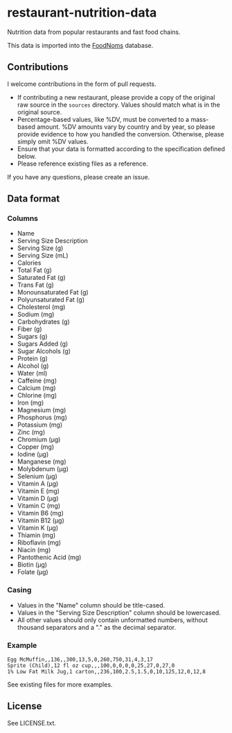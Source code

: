 # restaurant-nutrition-data

Nutrition data from popular restaurants and fast food chains.

This data is imported into the [FoodNoms](https://foodnoms.com) database.

## Contributions

I welcome contributions in the form of pull requests.

- If contributing a new restaurant, please provide a copy of the original raw source in the `sources` directory. Values should match what is in the original source.
- Percentage-based values, like %DV, must be converted to a mass-based amount. %DV amounts vary by country and by year, so please provide evidence to how you handled the conversion. Otherwise, please simply omit %DV values.
- Ensure that your data is formatted according to the specification defined below.
- Please reference existing files as a reference.

If you have any questions, please create an issue.

## Data format

### Columns

- Name
- Serving Size Description
- Serving Size (g)
- Serving Size (mL)
- Calories
- Total Fat (g)
- Saturated Fat (g)
- Trans Fat (g)
- Monounsaturated Fat (g)
- Polyunsaturated Fat (g)
- Cholesterol (mg)
- Sodium (mg)
- Carbohydrates (g)
- Fiber (g)
- Sugars (g)
- Sugars Added (g)
- Sugar Alcohols (g)
- Protein (g)
- Alcohol (g)
- Water (ml)
- Caffeine (mg)
- Calcium (mg)
- Chlorine (mg)
- Iron (mg)
- Magnesium (mg)
- Phosphorus (mg)
- Potassium (mg)
- Zinc (mg)
- Chromium (μg)
- Copper (mg)
- Iodine (μg)
- Manganese (mg)
- Molybdenum (μg)
- Selenium (μg)
- Vitamin A (μg)
- Vitamin E (mg)
- Vitamin D (μg)
- Vitamin C (mg)
- Vitamin B6 (mg)
- Vitamin B12 (μg)
- Vitamin K (μg)
- Thiamin (mg)
- Riboflavin (mg)
- Niacin (mg)
- Pantothenic Acid (mg)
- Biotin (μg)
- Folate (μg)

### Casing

- Values in the "Name" column should be title-cased.
- Values in the "Serving Size Description" column should be lowercased.
- All other values should only contain unformatted numbers, without thousand separators and a "." as the decimal separator.

### Example

```
Egg McMuffin,,136,,300,13,5,0,260,750,31,4,3,17
Sprite (Child),12 fl oz cup,,,100,0,0,0,0,25,27,0,27,0
1% Low Fat Milk Jug,1 carton,,236,100,2.5,1.5,0,10,125,12,0,12,8
```

See existing files for more examples.

## License

See LICENSE.txt.
